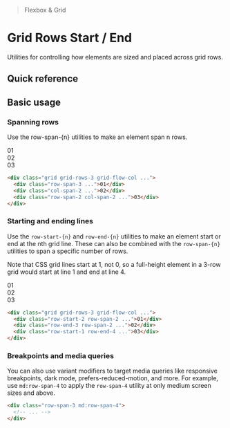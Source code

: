 <script setup>
const exampleClasses = 'p-24 rounded font-ex flex items-center justify-center'
</script>

> Flexbox & Grid

# Grid Rows Start / End
Utilities for controlling how elements are sized and placed across grid rows.

## Quick reference

## Basic usage
### Spanning rows
Use the row-span-{n} utilities to make an element span n rows.

<container>
  <box striped class="grid grid-rows-3 grid-flow-col gap-16" fg-color="var(--tw-fuchsia-fg)" bg-color="var(--tw-fuchsia-bg)">
    <div class="bg-fuchsia-500 row-span-3" :class="exampleClasses">01</div>
    <div class="bg-fuchsia-800 col-span-2" :class="exampleClasses">02</div>
    <div class="bg-fuchsia-500 col-span-2 row-span-2" :class="exampleClasses">03</div>
  </box>
</container>

```html
<div class="grid grid-rows-3 grid-flow-col ...">
  <div class="row-span-3 ...">01</div>
  <div class="col-span-2 ...">02</div>
  <div class="row-span-2 col-span-2 ...">03</div>
</div>
```

### Starting and ending lines
Use the `row-start-{n}` and `row-end-{n}` utilities to make an element start or end at the nth grid line. These can also be combined with the `row-span-{n}` utilities to span a specific number of rows.

Note that CSS grid lines start at 1, not 0, so a full-height element in a 3-row grid would start at line 1 and end at line 4.

<container>
  <box striped class="grid grid-rows-3 grid-flow-col gap-16">
    <div class="bg-blue-500 row-start-2 row-span-2 ..." :class="exampleClasses">01</div>
    <div class="bg-blue-500 row-end-3 row-span-2 ..." :class="exampleClasses">02</div>
    <div class="bg-blue-500 row-start-1 row-end-4" :class="exampleClasses">03</div>
  </box>
</container>

```html
<div class="grid grid-rows-3 grid-flow-col ...">
  <div class="row-start-2 row-span-2 ...">01</div>
  <div class="row-end-3 row-span-2 ...">02</div>
  <div class="row-start-1 row-end-4 ...">03</div>
</div>
```

### Breakpoints and media queries
You can also use variant modifiers to target media queries like responsive breakpoints, dark mode, prefers-reduced-motion, and more. For example, use `md:row-span-4` to apply the `row-span-4` utility at only medium screen sizes and above.

```html
<div class="row-span-3 md:row-span-4">
  <!-- ... -->
</div>
```
